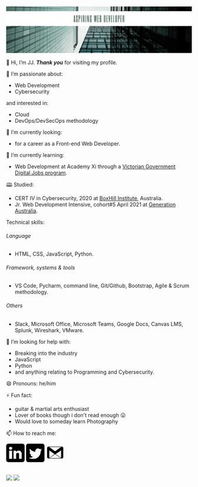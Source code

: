 ![](images/github.png)
  
👋 Hi, I’m JJ. **_Thank you_** for visiting my profile.

👀 I’m passionate about:
- Web Development
- Cybersecurity

and interested in:
- Cloud 
- DevOps/DevSecOps methodology

🔭 I’m currently looking:
- for a career as a Front-end Web Developer.

🌱 I’m currently learning:
- Web Development at Academy Xi through a [Victorian Government Digital Jobs program](https://djpr.vic.gov.au/digital-jobs).

🕮 Studied:
- CERT IV in Cybersecurity, 2020 at [BoxHill Institute](https://www.boxhill.edu.au/courses/certificate-iv-in-cyber-security-ct416-d/), Australia.
- Jr. Web Development Intensive, cohort#5 April 2021 at [Generation Australia](https://australia.generation.org/programs/become-a-web-developer/).

Technical skills:
###### Language
- HTML, CSS, JavaScript, Python. 
###### Framework, systems & tools
- VS Code, Pycharm, command line, Git/Github, Bootstrap, Agile & Scrum methodology.
###### Others
- Slack, Microsoft Office, Microsoft Teams, Google Docs, Canvas LMS, Splunk, Wireshark, VMware.

🤔 I’m looking for help with:
- Breaking into the industry
- JavaScript
- Python
- and anything relating to Programming and Cybersecurity.

😄 Pronouns: he/him

⚡ Fun fact:
- guitar & martial arts enthusiast 
- Lover of books though i don't read enough 😛 
- Would love to someday learn Photography

📫 How to reach me:

[![](images/linkedin50x50.png)](https://www.linkedin.com/in/IamJJChang/)
[![](images/twitter50x50.png)](https://twitter.com/IamJJChang)
[![](images/gmail-50x50.png)](mailto:jc@orbsdigital.com)

<br>
<div>
<img src="https://github-readme-stats.vercel.app/api/top-langs?username=Jayz-lab&show_icons=true&theme=radical" height="200">
<img src="https://github-readme-stats.vercel.app/api?username=Jayz-lab&show_icons=true&theme=radical" height="200">
</div>

<!---
Jayz-lab/Jayz-lab is a ✨ special ✨ repository because its `README.md` (this file) appears on your GitHub profile.
You can click the Preview link to take a look at your changes.
- 🔭 I’m currently working on …
- 🌱 I’m currently learning …
- 👯 I’m looking to collaborate on …
- 🤔 I’m looking for help with …
- 💬 Ask me about …
- 📫 How to reach me: …
- 😄 Pronouns: …
- ⚡ Fun fact: …
https://sarah-hart-landolt.medium.com/6-easy-steps-to-create-a-beautiful-github-profile-readme-edc7840b2c7
https://www.iconfinder.com/social-media-icons
https://docs.github.com/en/github/writing-on-github/getting-started-with-writing-and-formatting-on-github/basic-writing-and-formatting-syntax

syntax for spacing in filename.png -> ![](images/linkedin%20filename.png) %20

![top-langs](https://github-readme-stats.vercel.app/api/top-langs?username=Jayz-lab&show_icons=true&theme=radical)
![github stats](https://github-readme-stats.vercel.app/api?username=Jayz-lab&show_icons=true&theme=radical)
--->
